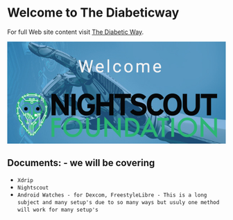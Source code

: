 <!-- this is on github server!
docs made by D.Galloway 2019- 2021-->


# Welcome to The Diabeticway

For full Web site content visit [The Diabetic Way](https://www.thediabeticway.co.uk/index.php/en/).

<img src="img/welcome_Finger _robot_intro_611x286.jpg" alt="alt text" title="Welcome to Cyb netics Docss" />

## Documents: - we will be covering

* `Xdrip`
* `Nightscout`
* `Android Watches - for Dexcom, FreestyleLibre - This is a long subject and many setup's due to so many ways but usuly one method will work for many setup's `
<br><br>
<br><br>

<br><br>






    
